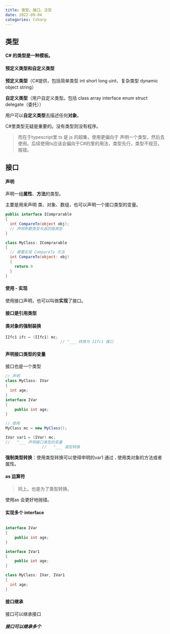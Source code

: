 ```yaml
---
title: 类型、接口、泛型
date: 2022-09-04
categories: Csharp
---
```




## 类型



#### C# 的类型是一种模板。





#### 预定义类型和自定义类型



**预定义类型**（C#提供，包括简单类型 int short long uint、复杂类型 dynamic object string）

**自定义类型**（用户自定义类型。包括 class array interface enum struct delegate（委托））

用户可以**自定义类型**去描述任何**对象**。

C#里类型无疑是重要的。没有类型则没有程序。

> 而在于typescript里 ts 是 js 的超集，使用更偏向于 声明一个类型，然后去使用。后续使用ts应该会偏向于C#的里的用法，类型先行，类型不规范，报错。



## 接口



#### 声明

声明一组**属性**、**方法**的类型。

主要是用来声明 类、对象、数组，也可以声明一个接口类型的变量。

```c#
public interface IComprarable
{
  int CompareTo(object obj); 
  // 声明参数类型与返回值类型
}

class MyClass: IComprarable
{
  // 需要实现 CompareTo 方法
  int CompareTo(object: obj)
  {
    return 0
  }
}
```



#### 使用 - 实现

使用接口声明，也可以叫做**实现**了接口。



#### 接口是引用类型



#### 类对象的强制装换

```c#
IIfc1 ifc = (IIfc1) mc;
						// ^___ 转换为 IIfc1 接口

```



#### 声明接口类型的变量

接口也是一个类型



```c#
// 声明
class MyClass: IVar
{
  int age;
}
interface IVar
{
	public int age;
}

// 使用
MyClass mc = new MyClass();

IVar var1 = (IVar) mc;
//   ^___ 声明接口类型的变量
				//   ^___ 类型转换
```



**强制类型转换**：使用类型转换可以使得申明的var1 通过 **.** 使用类对象的方法或者属性。



#### as 运算符

> 同上。也是为了类型转换。

使用as 会更好地抛错。



#### 实现多个 interface

```c#

interface IVar
{
	public int age;
}

interface IVar1
{
	public int age;
}

class MyClass: IVar, IVar1
{
  int age;
}
```



#### 接口继承

接口可以继承接口

##### 接口可以继承多个
